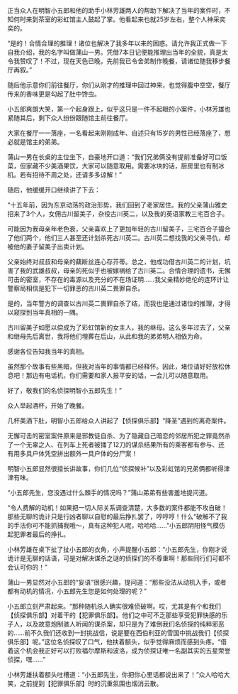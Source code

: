 正当众人在明智小五郎和他的助手小林芳雄两人的帮助下解决了当年的案件时，不知何时来到茶室的彩虹馆主人鼓起了掌。他看起来也就25岁左右，整个人神采奕奕的。

“是的！合情合理的推理！诸位也解决了我多年以来的困惑。请允许我正式做一下自我介绍，我的名字叫做蒲山一男。凭借7本日记便能推理出当年的全貌，真是太令我赞叹了！不过，现在天色已晚，先前我已令舍弟制作晚餐，请诸位随我移步餐厅再叙。”

随后他示意你们前往餐厅，你们从刚才的推理中回过神来，也觉得腹中空空，餐厅传来的香味更是勾起了肚中馋虫。

小五郎爽朗大笑，第一个起身跟上，似乎这只是一件不起眼的小案件，小林芳雄也紧随其后，剩下众人纷纷跟随馆主前往餐厅。

大家在餐厅一一落座，一名看起来刚刚成年、自述只有15岁的男性已经落座了，想必就是馆主的弟弟。

蒲山一男在长桌的主位坐下，自豪地开口道：“我们兄弟俩没有提前准备好可口饭菜，但家藏不少美酒果饮，大家可以随意取用。需要冰块的话，厨房里也有制冰机。若有招待不周之处，还请多多谅解！”

随后，他缓缓开口继续讲了下去：

“十五年前，因为东京动荡的政治形势，我们回到了老家居住。我的父亲蒲山雅史招来了3个人，女佣古川留美子，杂役古川英二，以及我的英语家教三宅百合子。

可能因为我母亲年老色衰，父亲喜欢上了更加年轻的古川留美子，三宅百合子撮合了他们两个，他们三人甚至还计划杀死古川英二。古川英二想找我的父亲寻仇，却被他的妻子留美子出卖计划。

父亲始终对叔叔和母亲的藕断丝连心存芥蒂。总之，他成功借古川英二的计划，坑害了我的武雄叔叔，母亲的死似乎也被嫁祸给了古川英二。合情合理的遗书，无懈可击的密室，不存在的毒源以及充分的不在场证明……我父亲精妙绝伦的连环计让警察局相信是犯下一切罪恶的古川英二畏罪自杀。

是的，当年警方的调查以古川英二畏罪自杀了结，而我也是通过诸位的推理，才得以窥探到当年真相的一隅。

古川留美子如愿以偿成为了彩虹馆新的女主人，我的继母。这么多年过去了，父亲和继母先后离世，我将他们埋葬在后山，从此和我的弟弟明人相依为命。

感谢各位告知我当年的真相。

虽然那个故事有些黑暗，但我对当年的事情都已经释怀。因此，堵位请好好放松休息吧！那边有电话机，你们需要和家人报平安的话，一会儿可以随意取用。

好了，敬我们的名侦探明智小五郎先生！”

众人举起酒杯，开始了晚餐。

几杯美酒下肚，明智小五郎给众人讲起了【侦探俱乐部】“降圣”遇到的离奇案件。

无懈可击的密室案件原来是邪教徒自杀、为了隐藏自己暗恋的邻居所犯之罪竟然杀了一个无辜之人、在列车上死者被捅了12刀的谋杀结果所有的乘客都有参与、还有用多具户体凭空拼出额外一具户体的分尸案！

明智小五郎显然很擅长讲故事，你们几位“侦探候补”以及彩虹馆的兄弟俩都听得津津有味。

“小五郎先生，您没遇过什么棘手的情况吗？”蒲山弟弟有些害羞地提问道。

“令人费解的动机！如果把一切人际关系调查清楚，大多数的案件都能不攻自破！那些无聊的诡计只是行凶者聊以自慰的最后挣扎罢了，哼哼哼！什么“破解不了我的手法你可不能抓捕我哦～，真有这种犯人呢，哈哈哈……”小五郎阴阳怪气模仿起犯罪者最后的挣扎。

小林芳雄在桌下扯了扯小五郎的衣角，小声提醒小五郎：“小五郎先生，你刚才说诡计是无聊的话语，可是对解决谋杀之谜的侦探们的不尊重啊！那些同行们可都不会认可你的！”

蒲山一男显然对小五郎的“妄语”很感兴趣，提问道：“那些没法从动机入手，或者都有动机的情况，小五郎先生您是如何处理的呢？”

小五郎立刻严肃起来。“那种随机杀人确实很难侦破啊。哎，尤其是有个和我们【侦探俱乐部】对着干的【犯罪俱乐部】。他们之中可不乏那些享受犯罪快感的乐子人，以及故意炮制骇人听闻的谋杀案，却只是为了难倒我们名侦探的纯粹邪恶的……前不久我们还收到一封挑战信，说是要在西伯利亚的雪国中挑战我们【侦探俱乐部】呢。”这位名侦探叹了口气，他扶着额头，似乎觉得麻烦而感到头疼。“借着这个机会我正好可以打败福尔摩斯和波洛，成为侦探证唯一名副其实的五星荣誉侦探，嘿……”

小林芳雄扶着额头吐槽道：“小五郎先生，你把你心里话都说出来了！”众人哈哈大笑，之前提到【犯罪俱乐部】时的沉重氛围也烟消云散。